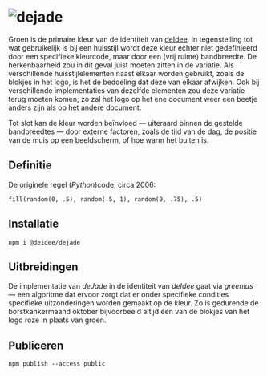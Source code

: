 # ![dejade](https://deidee.com/logo.png?str=dejade)

Groen is de primaire kleur van de identiteit van [deIdee](https://deidee.nl/).
In tegenstelling tot wat gebruikelijk is bij een huisstijl wordt deze kleur echter niet gedefinieerd door een specifieke kleurcode, maar door een (vrij ruime) bandbreedte.
De herkenbaarheid zou in dit geval juist moeten zitten in de variatie.
Als verschillende huisstijlelementen naast elkaar worden gebruikt, zoals de blokjes in het logo, is het de bedoeling dat deze van elkaar afwijken.
Ook bij verschillende implementaties van dezelfde elementen zou deze variatie terug moeten komen; zo zal het logo op het ene document weer een beetje anders zijn als op het andere document.

Tot slot kan de kleur worden beïnvloed — uiteraard bínnen de gestelde bandbreedtes — door externe factoren, zoals de tijd van de dag, de positie van de muis op een beeldscherm, of hoe warm het buiten is.

## Definitie

De originele regel (_Python_)code, circa 2006:

    fill(random(0, .5), random(.5, 1), random(0, .75), .5)

## Installatie

    npm i @deidee/dejade

## Uitbreidingen

De implementatie van _deJade_ in de identiteit van _deIdee_ gaat via _greenius_ — een algoritme dat ervoor zorgt dat er onder specifieke condities specifieke uitzonderingen worden gemaakt op de kleur.
Zo is gedurende de borstkankermaand oktober bijvoorbeeld altijd één van de blokjes van het logo roze in plaats van groen.

## Publiceren

    npm publish --access public

 